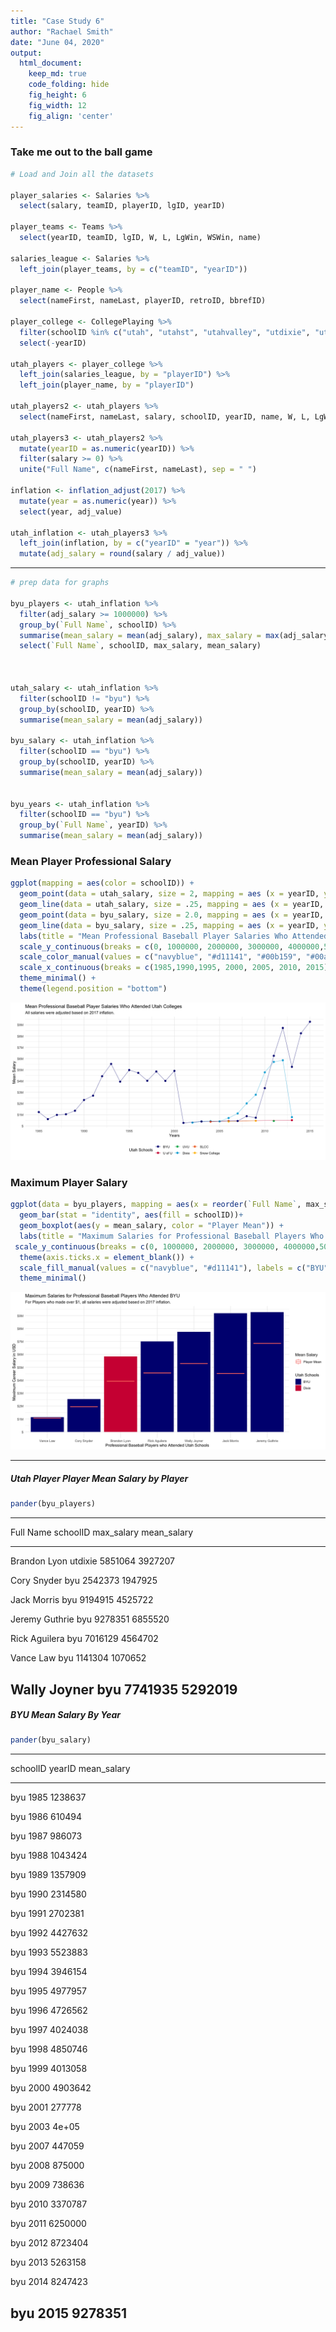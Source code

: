 ```yaml
---
title: "Case Study 6"
author: "Rachael Smith"
date: "June 04, 2020"
output:
  html_document:  
    keep_md: true
    code_folding: hide
    fig_height: 6
    fig_width: 12
    fig_align: 'center'
---
```




### Take me out to the ball game




```r
# Load and Join all the datasets

player_salaries <- Salaries %>% 
  select(salary, teamID, playerID, lgID, yearID)

player_teams <- Teams %>% 
  select(yearID, teamID, lgID, W, L, LgWin, WSWin, name)

salaries_league <- Salaries %>% 
  left_join(player_teams, by = c("teamID", "yearID"))

player_name <- People %>% 
  select(nameFirst, nameLast, playerID, retroID, bbrefID)

player_college <- CollegePlaying %>% 
  filter(schoolID %in% c("utah", "utahst", "utahvalley", "utdixie", "utslxxo", "utsnojc", "byu")) %>% 
  select(-yearID)

utah_players <- player_college %>% 
  left_join(salaries_league, by = "playerID") %>%
  left_join(player_name, by = "playerID")

utah_players2 <- utah_players %>% 
  select(nameFirst, nameLast, salary, schoolID, yearID, name, W, L, LgWin, WSWin)

utah_players3 <- utah_players2 %>%
  mutate(yearID = as.numeric(yearID)) %>% 
  filter(salary >= 0) %>% 
  unite("Full Name", c(nameFirst, nameLast), sep = " ")

inflation <- inflation_adjust(2017) %>%
  mutate(year = as.numeric(year)) %>% 
  select(year, adj_value)

utah_inflation <- utah_players3 %>%
  left_join(inflation, by = c("yearID" = "year")) %>% 
  mutate(adj_salary = round(salary / adj_value))
```

-----


```r
# prep data for graphs

byu_players <- utah_inflation %>% 
  filter(adj_salary >= 1000000) %>%
  group_by(`Full Name`, schoolID) %>% 
  summarise(mean_salary = mean(adj_salary), max_salary = max(adj_salary)) %>%
  select(`Full Name`, schoolID, max_salary, mean_salary)



utah_salary <- utah_inflation %>% 
  filter(schoolID != "byu") %>%
  group_by(schoolID, yearID) %>% 
  summarise(mean_salary = mean(adj_salary))

byu_salary <- utah_inflation %>% 
  filter(schoolID == "byu") %>%
  group_by(schoolID, yearID) %>% 
  summarise(mean_salary = mean(adj_salary))


byu_years <- utah_inflation %>% 
  filter(schoolID == "byu") %>%
  group_by(`Full Name`, yearID) %>% 
  summarise(mean_salary = mean(adj_salary))
```

### Mean Player Professional Salary


```r
ggplot(mapping = aes(color = schoolID)) +
  geom_point(data = utah_salary, size = 2, mapping = aes (x = yearID, y = mean_salary)) + 
  geom_line(data = utah_salary, size = .25, mapping = aes (x = yearID, y = mean_salary)) + 
  geom_point(data = byu_salary, size = 2.0, mapping = aes (x = yearID, y = mean_salary)) +
  geom_line(data = byu_salary, size = .25, mapping = aes (x = yearID, y = mean_salary)) +
  labs(title = "Mean Professional Baseball Player Salaries Who Attended Utah Colleges", subtitle = "All salaries were adjusted based on 2017 inflation.", x = "Years", y = "Mean Salary", color = "Utah Schools") + 
  scale_y_continuous(breaks = c(0, 1000000, 2000000, 3000000, 4000000,5000000, 6000000, 7000000, 8000000, 9000000), labels = c("$", "$1M", "$2M", "$3M", "$4M","$5M", "$6M", "$7M", "$8M", "$9M")) +
  scale_color_manual(values = c("navyblue", "#d11141", "#00b159", "#00aedb", "#f37735", "#ffc425"), labels = c("BYU", "U of U", "UVU", "Dixie", "SLCC", "Snow College")) +
  scale_x_continuous(breaks = c(1985,1990,1995, 2000, 2005, 2010, 2015), labels = c("1985", "1990", "1995", "2000", "2005", "2010", "2015")) +
  theme_minimal() + 
  theme(legend.position = "bottom")
```

![](Case-Study-6_files/figure-html/unnamed-chunk-4-1.png)<!-- -->

### Maximum Player Salary


```r
ggplot(data = byu_players, mapping = aes(x = reorder(`Full Name`, max_salary), y = max_salary)) +
  geom_bar(stat = "identity", aes(fill = schoolID))+
  geom_boxplot(aes(y = mean_salary, color = "Player Mean")) +
  labs(title = "Maximum Salaries for Professional Baseball Players Who Attended BYU", subtitle = "For Players who made over $1, all salaries were adjusted based on 2017 inflation.", x = "Professional Baseball Players who Attended Utah Schools", y = "Maximum Career Salary in USD", fill = "Utah Schools", color = "Mean Salary") + 
 scale_y_continuous(breaks = c(0, 1000000, 2000000, 3000000, 4000000,5000000, 6000000, 7000000, 8000000, 9000000), labels = c("$", "$1M", "$2M", "$3M", "$4M","$5M", "$6M", "$7M", "$8M", "$9M")) +
  theme(axis.ticks.x = element_blank()) + 
  scale_fill_manual(values = c("navyblue", "#d11141"), labels = c("BYU", "Dixie")) +
  theme_minimal()
```

![](Case-Study-6_files/figure-html/unnamed-chunk-5-1.png)<!-- -->

-----

##### Utah Player Player Mean Salary by Player


```r
pander(byu_players)
```


------------------------------------------------------
   Full Name      schoolID   max_salary   mean_salary 
---------------- ---------- ------------ -------------
  Brandon Lyon    utdixie     5851064       3927207   

  Cory Snyder       byu       2542373       1947925   

  Jack Morris       byu       9194915       4525722   

 Jeremy Guthrie     byu       9278351       6855520   

 Rick Aguilera      byu       7016129       4564702   

   Vance Law        byu       1141304       1070652   

  Wally Joyner      byu       7741935       5292019   
------------------------------------------------------

##### BYU Mean Salary By Year


```r
pander(byu_salary)
```


---------------------------------
 schoolID   yearID   mean_salary 
---------- -------- -------------
   byu       1985      1238637   

   byu       1986      610494    

   byu       1987      986073    

   byu       1988      1043424   

   byu       1989      1357909   

   byu       1990      2314580   

   byu       1991      2702381   

   byu       1992      4427632   

   byu       1993      5523883   

   byu       1994      3946154   

   byu       1995      4977957   

   byu       1996      4726562   

   byu       1997      4024038   

   byu       1998      4850746   

   byu       1999      4013058   

   byu       2000      4903642   

   byu       2001      277778    

   byu       2003       4e+05    

   byu       2007      447059    

   byu       2008      875000    

   byu       2009      738636    

   byu       2010      3370787   

   byu       2011      6250000   

   byu       2012      8723404   

   byu       2013      5263158   

   byu       2014      8247423   

   byu       2015      9278351   
---------------------------------

